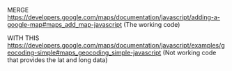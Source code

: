 MERGE https://developers.google.com/maps/documentation/javascript/adding-a-google-map#maps_add_map-javascript (The working code)


WITH THIS https://developers.google.com/maps/documentation/javascript/examples/geocoding-simple#maps_geocoding_simple-javascript (Not working code that provides the lat and long data)